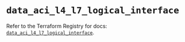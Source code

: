 # `data_aci_l4_l7_logical_interface`

Refer to the Terraform Registry for docs: [`data_aci_l4_l7_logical_interface`](https://registry.terraform.io/providers/ciscodevnet/aci/2.17.0/docs/data-sources/l4_l7_logical_interface).
